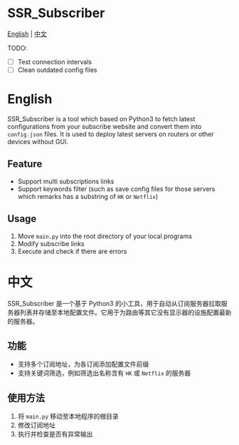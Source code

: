 # SSR_Subscriber

[English](#English) | [中文](#中文)

TODO:

+ [ ] Test connection intervals
+ [ ] Clean outdated config files

# English

SSR_Subscriber is a tool which based on Python3 to fetch latest configurations from your subscribe website and convert them into `config.json` files. It is used to deploy latest servers on routers or other devices without GUI.

## Feature

* Support multi subscriptions links
* Support keywords filter (such as save config files for those servers which remarks has a substring of `HK` or `Netflix`)



## Usage

1. Move `main.py` into the root directory of your local programs
2. Modify subscribe links
3. Execute and check if there are errors

# 中文

SSR_Subscriber 是一个基于 Python3 的小工具，用于自动从订阅服务器拉取服务器列表并存储至本地配置文件。它用于为路由等其它没有显示器的设施配置最新的服务器。

## 功能

* 支持多个订阅地址，为各订阅添加配置文件前缀
* 支持关键词筛选，例如筛选出名称含有 `HK` 或 `Netflix` 的服务器

## 使用方法

1. 将 `main.py` 移动至本地程序的根目录
2. 修改订阅地址
3. 执行并检查是否有异常输出